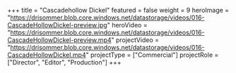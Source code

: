 +++
title = "Cascadehollow Dickel"
featured = false
weight = 9
heroImage = "https://drisommer.blob.core.windows.net/datastorage/videos/016-CascadeHollowDickel-preview.jpg"
heroVideo = "https://drisommer.blob.core.windows.net/datastorage/videos/016-CascadeHollowDickel-preview.mp4"
projectVideo = "https://drisommer.blob.core.windows.net/datastorage/videos/016-CascadeHollowDickel.mp4"
projectType = ["Commercial"]
projectRole = ["Director", "Editor", "Production"]
+++
